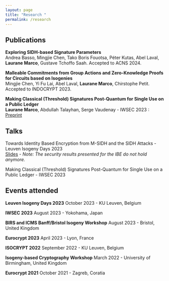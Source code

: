 ```yaml
---
layout: page
title: "Research "
permalink: /research
---
```

## Publications

**Exploring SIDH-based Signature Parameters** <br>
Andrea Basso, Mingjie Chen, Tako Boris Fouotsa, Péter Kutas, Abel Laval, **Laurane Marco**, Gustave Tchoffo Saah. Accepted to ACNS 2024. 

**Malleable Commitments from Group Actions and Zero-Knowledge Proofs for Circuits based on Isogenies**<br>
Mingjie Chen, Yi Fu Lai, Abel Laval, **Laurane Marco**, Chirstophe Petit. Accepted to INDOCRYPT 2023. 

**Making Classical (Threshold) Signatures Post-Quantum for Single Use on a Public Ledger** <br>
 **Laurane Marco**, Abdullah Talayhan, Serge Vaudenay - IWSEC 2023 :
 [Preprint](https://eprint.iacr.org/2023/420.pdf)

## Talks 
Towards Identity Based Encryption from M-SIDH and the SIDH Attacks - Leuven Isogeny Days 2023 <br>
[Slides](https://www.esat.kuleuven.be/cosic/projects/isocrypt/wp-content/uploads/sites/4/2023/10/lid4-marco.pdf) - *Note: The security results presented for the IBE do not hold anymore.*

Making Classical (Threshold) Signatures Post-Quantum for Single Use on a Public Ledger - IWSEC 2023

## Events attended
**Leuven Isogeny Days 2023**
October 2023 - KU Leuven, Belgium

**IWSEC 2023**
August 2023 - Yokohama, Japan 

**BIRS and ICMS Banff/Bristol Isogeny Workshop**
August 2023 - Bristol, United Kingdom 

**Eurocrypt 2023**
April 2023 - Lyon, France

**ISOCRYPT 2022**
September 2022 - KU Leuven, Belgium

**Isogeny-based Cryptography Workshop** 
March 2022 - University of Birmingham, United Kingdom 

**Eurocrypt 2021** 
October 2021 - Zagreb, Coratia
